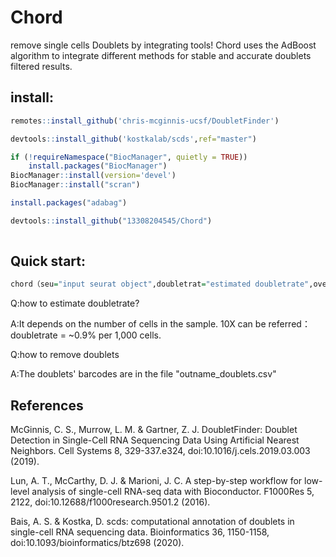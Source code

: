 # Chord
remove single cells Doublets by integrating tools! 
Chord uses the AdBoost algorithm to integrate different methods for stable and accurate doublets filtered results. 

## install:
```R
remotes::install_github('chris-mcginnis-ucsf/DoubletFinder') 

devtools::install_github('kostkalab/scds',ref="master")

if (!requireNamespace("BiocManager", quietly = TRUE))
    install.packages("BiocManager")
BiocManager::install(version='devel')
BiocManager::install("scran")

install.packages("adabag")

devtools::install_github("13308204545/Chord") 
   
```
## Quick start:
```R
chord（seu="input seurat object",doubletrat="estimated doubletrate",overkill=T,outname="the name you want"）
```
Q:how to estimate doubletrate? 

A:It depends on the number of cells in the sample. 10X can be referred：doubletrate = ~0.9% per 1,000 cells.  

Q:how to remove doublets 

A:The doublets' barcodes are in the file "outname_doublets.csv" 


## References
McGinnis, C. S., Murrow, L. M. & Gartner, Z. J. DoubletFinder: Doublet Detection in Single-Cell RNA Sequencing Data Using Artificial Nearest Neighbors. Cell Systems 8, 329-337.e324, doi:10.1016/j.cels.2019.03.003 (2019). 

Lun, A. T., McCarthy, D. J. & Marioni, J. C. A step-by-step workflow for low-level analysis of single-cell RNA-seq data with Bioconductor. F1000Res 5, 2122, doi:10.12688/f1000research.9501.2 (2016). 

Bais, A. S. & Kostka, D. scds: computational annotation of doublets in single-cell RNA sequencing data. Bioinformatics 36, 1150-1158, doi:10.1093/bioinformatics/btz698 (2020). 

